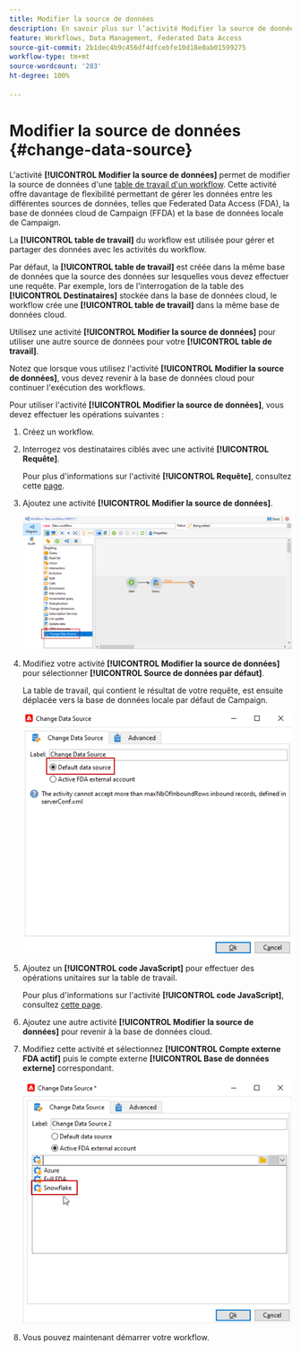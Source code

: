 ```yaml
---
title: Modifier la source de données
description: En savoir plus sur l’activité Modifier la source de données
feature: Workflows, Data Management, Federated Data Access
source-git-commit: 2b1dec4b9c456df4dfcebfe10d18e0ab01599275
workflow-type: tm+mt
source-wordcount: '283'
ht-degree: 100%

---
```


# Modifier la source de données {#change-data-source}

L&#39;activité **[!UICONTROL Modifier la source de données]** permet de modifier la source de données d&#39;une [table de travail d&#39;un workflow](use-workflow-data.md#workflow-temporary-work-table). Cette activité offre davantage de flexibilité permettant de gérer les données entre les différentes sources de données, telles que Federated Data Access (FDA), la base de données cloud de Campaign (FFDA) et la base de données locale de Campaign.

La **[!UICONTROL table de travail]** du workflow est utilisée pour gérer et partager des données avec les activités du workflow.

Par défaut, la **[!UICONTROL table de travail]** est créée dans la même base de données que la source des données sur lesquelles vous devez effectuer une requête.
Par exemple, lors de l&#39;interrogation de la table des **[!UICONTROL Destinataires]** stockée dans la base de données cloud, le workflow crée une **[!UICONTROL table de travail]** dans la même base de données cloud.

Utilisez une activité **[!UICONTROL Modifier la source de données]** pour utiliser une autre source de données pour votre **[!UICONTROL table de travail]**.

Notez que lorsque vous utilisez l&#39;activité **[!UICONTROL Modifier la source de données]**, vous devez revenir à la base de données cloud pour continuer l&#39;exécution des workflows.

Pour utiliser l&#39;activité **[!UICONTROL Modifier la source de données]**, vous devez effectuer les opérations suivantes :

1. Créez un workflow.

1. Interrogez vos destinataires ciblés avec une activité **[!UICONTROL Requête]**.

   Pour plus d&#39;informations sur l&#39;activité **[!UICONTROL Requête]**, consultez cette [page](query.md#create-a-query).

1. Ajoutez une activité **[!UICONTROL Modifier la source de données]**.

   ![](assets/change-data-source.png)

1. Modifiez votre activité **[!UICONTROL Modifier la source de données]** pour sélectionner **[!UICONTROL Source de données par défaut]**.

   La table de travail, qui contient le résultat de votre requête, est ensuite déplacée vers la base de données locale par défaut de Campaign.

   ![](assets/change-data-source_2.png)

1. Ajoutez un **[!UICONTROL code JavaScript]** pour effectuer des opérations unitaires sur la table de travail.

   Pour plus d&#39;informations sur l&#39;activité **[!UICONTROL code JavaScript]**, consultez [cette page](sql-code-and-javascript-code.md#javascript-code).

1. Ajoutez une autre activité **[!UICONTROL Modifier la source de données]** pour revenir à la base de données cloud.

1. Modifiez cette activité et sélectionnez **[!UICONTROL Compte externe FDA actif]** puis le compte externe **[!UICONTROL Base de données externe]** correspondant.

   ![](assets/change-data-source_3.png)

1. Vous pouvez maintenant démarrer votre workflow.
